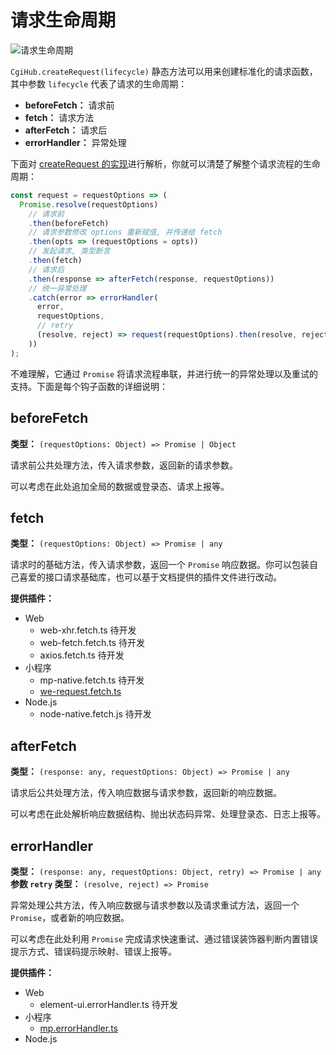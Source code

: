 # 请求生命周期

<img :src="$withBase('/imgs/lifecycle.png')" alt="请求生命周期">


`CgiHub.createRequest(lifecycle)` 静态方法可以用来创建标准化的请求函数，其中参数 `lifecycle` 代表了请求的生命周期：

- **beforeFetch：** 请求前
- **fetch：** 请求方法
- **afterFetch：** 请求后
- **errorHandler：** 异常处理

下面对 [createRequest 的实现](https://github.com/mcc108/cgi-hub.js/blob/master/packages/cgi-hub.js/src/index.ts#L83)进行解析，你就可以清楚了解整个请求流程的生命周期：

```ts {4,8,10,12}
const request = requestOptions => (
  Promise.resolve(requestOptions)
    // 请求前
    .then(beforeFetch)
    // 请求参数修改 options 重新赋值, 并传递给 fetch
    .then(opts => (requestOptions = opts))
    // 发起请求, 类型断言
    .then(fetch)
    // 请求后
    .then(response => afterFetch(response, requestOptions))
    // 统一异常处理
    .catch(error => errorHandler(
      error,
      requestOptions,
      // retry
      (resolve, reject) => request(requestOptions).then(resolve, reject),
    ))
);
```

不难理解，它通过 `Promise` 将请求流程串联，并进行统一的异常处理以及重试的支持。下面是每个钩子函数的详细说明：

## beforeFetch

**类型：** `(requestOptions: Object) => Promise | Object`

请求前公共处理方法，传入请求参数，返回新的请求参数。

可以考虑在此处追加全局的数据或登录态、请求上报等。

## fetch

**类型：** `(requestOptions: Object) => Promise | any`

请求时的基础方法，传入请求参数，返回一个 `Promise` 响应数据。你可以包装自己喜爱的接口请求基础库，也可以基于文档提供的插件文件进行改动。

**提供插件：**

- Web
  - web-xhr.fetch.ts 待开发
  - web-fetch.fetch.ts 待开发
  - axios.fetch.ts 待开发
- 小程序
  - mp-native.fetch.ts 待开发
  - [we-request.fetch.ts](../plugins/we-request.fetch.ts)
- Node.js
  - node-native.fetch.js 待开发

## afterFetch

**类型：** `(response: any, requestOptions: Object) => Promise | any`

请求后公共处理方法，传入响应数据与请求参数，返回新的响应数据。

可以考虑在此处解析响应数据结构、抛出状态码异常、处理登录态、日志上报等。

## errorHandler

**类型：** `(response: any, requestOptions: Object, retry) => Promise | any`\
**参数 `retry` 类型：** `(resolve, reject) => Promise`

异常处理公共方法，传入响应数据与请求参数以及请求重试方法，返回一个 `Promise`，或者新的响应数据。

可以考虑在此处利用 `Promise` 完成请求快速重试、通过错误装饰器判断内置错误提示方式、错误码提示映射、错误上报等。

**提供插件：**

- Web
  - element-ui.errorHandler.ts 待开发
- 小程序
  - [mp.errorHandler.ts](../plugins/mp.errorHandler.ts)
- Node.js
